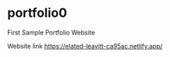 # portfolio0


First Sample Portfolio Website





Website link  https://elated-leavitt-ca95ac.netlify.app/
